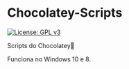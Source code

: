 # Chocolatey-Scripts
[![License: GPL v3](https://img.shields.io/badge/License-GPLv3-dark.svg)](https://www.gnu.org/licenses/gpl-3.0)

Scripts do Chocolatey🍫 

Funciona no Windows 10 e 8.
